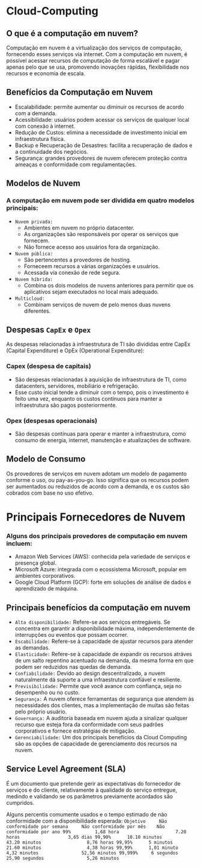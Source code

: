 # Cloud-Computing

## O que é a computação em nuvem?

Computação em nuvem é a virtualização dos serviços de computação, fornecendo esses serviços via internet. Com a computação em nuvem, é possível acessar recursos de computação de forma escalável e pagar apenas pelo que se usa, promovendo inovações rápidas, flexibilidade nos recursos e economia de escala.

## Benefícios da Computação em Nuvem
- Escalabilidade: permite aumentar ou diminuir os recursos de acordo com a demanda.
- Acessibilidade: usuários podem acessar os serviços de qualquer local com conexão à internet.
- Redução de Custos: elimina a necessidade de investimento inicial em infraestrutura física.
- Backup e Recuperação de Desastres: facilita a recuperação de dados e a continuidade dos negócios.
- Segurança: grandes provedores de nuvem oferecem proteção contra ameaças e conformidade com regulamentações.

## Modelos de Nuvem

### A computação em nuvem pode ser dividida em quatro modelos principais:
- `Nuvem privada:`
  - Ambientes em nuvem no próprio datacenter.
  - As organizações são responsáveis por operar os serviços que fornecem.
  - Não fornece acesso aos usuários fora da organização.
- `Nuvem pública:`
  -  São pertencentes a provedores de hosting.
  -  Forneceem recursos a várias organizações e usuários.
  -  Acessada via conexão de rede segura.
- `Nuvem híbrida:`
  - Combina os dois modelos de nuvens anteriores para permitir que os aplicativos sejam executados no local mais adequado.
- `Multicloud:`
  - Combinam serviços de nuvem de pelo menos duas nuvens diferentes.

## Despesas `CapEx` e `Opex`
As despesas relacionadas à infraestrutura de TI são divididas entre CapEx (Capital Expenditure) e OpEx (Operational Expenditure):

### Capex (despesa de capitais)
- São despesas relacionadas à aquisição de infraestrutura de TI, como datacenters, servidores, mobiliário e refrigeração.
- Esse custo inicial tende a diminuir com o tempo, pois o investimento é feito uma vez, enquanto os custos contínuos para manter a infraestrutura são pagos posteriormente.
  
### Opex (despesas operacionais)
- São despesas contínuas para operar e manter a infraestrutura, como consumo de energia, internet, manutenção e atualizações de software.

## Modelo de Consumo
Os provedores de serviços em nuvem adotam um modelo de pagamento conforme o uso, ou pay-as-you-go. Isso significa que os recursos podem ser aumentados ou reduzidos de acordo com a demanda, e os custos são cobrados com base no uso efetivo.

# Principais Fornecedores de Nuvem

### Alguns dos principais provedores de computação em nuvem incluem:
- Amazon Web Services (AWS): conhecida pela variedade de serviços e presença global.
- Microsoft Azure: integrada com o ecossistema Microsoft, popular em ambientes corporativos.
- Google Cloud Platform (GCP): forte em soluções de análise de dados e aprendizado de máquina.

## Principais benefícios da computação em nuvem

- `Alta disponibilidade:` Refere-se aos serviços entregáveis. Se concentra em garantir a disponibilidade máxima, independentemente de interrupções ou eventos que possam ocorrer.
- `Escabilidade:` Refere-se à capacidade de ajustar recursos para atender as demandas.
- `Elasticidade:` Refere-se à capacidade de expandir os recursos atráves de um salto repentino acentuado na demanda, da mesma forma em que podem ser reduzidos nas quedas de demanda.
- `Confiabilidade:` Devido ao design descentralizado, a nuvem naturalmente dá suporte a uma infraestrutura confiável e resiliente.
- `Previsibilidade:` Permite que você avance com confiança, seja no desempenho ou no custo.
- `Segurança:` A nuvem oferece ferramentas de segurança que atendem às necessidades dos clientes, mas a implementação de muitas são feitas pelo próprio usuário.
- `Governança:` A auditoria baseada em nuvem ajuda a sinalizar qualquer recurso que esteja fora da conformidade com seus padrões corporativos e fornece estratégias de mitigação.
- `Gerenciabilidade:` Um dos principais benefícios da Cloud Computing são as opções de capacidade de gerenciamento dos recursos na nuvem.

## Service Level Agreement (SLA)
É um documento que pretende gerir as expectativas do fornecedor de serviços e do cliente, relativamente à qualidade do serviço entregue, medindo e validando se os parâmetros previamente acordados são cumpridos.

Alguns percentis comumente usados e o tempo estimado de não conformidade com a disponibilidade esperada:
`Objetivo	  Não conformidade por semana	  Não conformidade por mês	  Não conformidade por ano
  99%	      1,68 hora	                    7.20 horas	                3,65 dias
  99,90%	  10.10 minutos	                43.20 minutos	              8,76 horas
  99,95%	  5 minutos	                    21.60 minutos	              4,38 horas
  99,99%	  1,01 minuto	                  4,32 minutos	              52,56 minutos
  99,999%	  6 segundos	                  25,90 segundos	            5,26 minutos`
